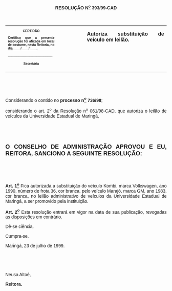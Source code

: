 <BODY>

<B><FONT FACE="Arial"><P ALIGN="CENTER"></P>
<P ALIGN="CENTER">&nbsp;</P>
<P ALIGN="CENTER">RESOLU&Ccedil;&Atilde;O  N<U><SUP>o</U></SUP> 393/99-CAD</P>
<P ALIGN="JUSTIFY"></P>
<P ALIGN="JUSTIFY">&nbsp;</P></B></FONT>
<TABLE CELLSPACING=0 BORDER=0 CELLPADDING=7 WIDTH=621>
<TR><TD WIDTH="32%" VALIGN="TOP">
<B><FONT FACE="Arial" SIZE=1><P ALIGN="CENTER">CERTID&Atilde;O</P>
<P ALIGN="JUSTIFY">   Certifico que a presente resolu&ccedil;&atilde;o foi afixada em local de costume, nesta Reitoria, no dia ____/____/____.</P>
<P ALIGN="JUSTIFY"></P>
<P ALIGN="JUSTIFY">_________________________</P>
<P ALIGN="CENTER">Secret&aacute;ria</B></FONT></TD>
<TD WIDTH="17%" VALIGN="TOP">&nbsp;</TD>
<TD WIDTH="52%" VALIGN="TOP">
<B><FONT FACE="Arial"><P ALIGN="JUSTIFY">Autoriza substitui&ccedil;&atilde;o de ve&iacute;culo em leil&atilde;o.</B></FONT></TD>
</TR>
</TABLE>

<FONT FACE="Arial"><P ALIGN="JUSTIFY"></P>
<P ALIGN="JUSTIFY">&nbsp;</P>
<P ALIGN="JUSTIFY">&nbsp;</P>
<P ALIGN="JUSTIFY">&#9;Considerando o contido no <B>processo n<U><SUP>o</U></SUP> 736/98</B>;</P>
<P ALIGN="JUSTIFY">&#9;considerando o art. 2<U><SUP>o</U></SUP> da Resolu&ccedil;&atilde;o n<U><SUP>o</U></SUP> 061/98-CAD, que autoriza o leil&atilde;o de ve&iacute;culos da Universidade Estadual de Maring&aacute;,</P>
<P ALIGN="JUSTIFY"></P>
<P ALIGN="JUSTIFY">&nbsp;</P>
<B><P ALIGN="JUSTIFY">&nbsp;</P>
</FONT><FONT FACE="Arial" SIZE=4><P ALIGN="JUSTIFY">O CONSELHO DE ADMINISTRA&Ccedil;&Atilde;O APROVOU E EU, REITORA, SANCIONO A SEGUINTE RESOLU&Ccedil;&Atilde;O:</P>
</FONT><FONT FACE="Arial"><P ALIGN="JUSTIFY"></P>
<P ALIGN="JUSTIFY">&nbsp;</P>
<P ALIGN="JUSTIFY">&nbsp;</P>
</B><P ALIGN="JUSTIFY">&#9;<B>Art. 1<U><SUP>o</B></U></SUP> Fica autorizada a substitui&ccedil;&atilde;o do ve&iacute;culo Kombi, marca Volkswagen, ano 1990, n&uacute;mero de frota 36, cor branca, pelo ve&iacute;culo Maraj&oacute;, marca GM, ano 1983, cor branca, no leil&atilde;o administrativo de ve&iacute;culos da Universidade Estadual de Maring&aacute;, a ser promovido pela institui&ccedil;&atilde;o.</P>
<B><P ALIGN="JUSTIFY">&#9;Art. 2<U><SUP>o</U></SUP> </B>Esta resolu&ccedil;&atilde;o entrar&aacute; em vigor na data de sua publica&ccedil;&atilde;o, revogadas as disposi&ccedil;&otilde;es em contr&aacute;rio.</P>
<P ALIGN="JUSTIFY">&#9;D&ecirc;-se ci&ecirc;ncia.</P>
<P ALIGN="JUSTIFY">&#9;Cumpra-se.</P>
<P ALIGN="JUSTIFY"></P>
<P ALIGN="JUSTIFY">&#9;&#9;&#9;&#9;&#9;&#9;Maring&aacute;, 23 de julho de 1999.</P>
<P ALIGN="JUSTIFY"></P>
<P ALIGN="JUSTIFY">&nbsp;</P>
<P ALIGN="JUSTIFY">&nbsp;</P>
<P ALIGN="JUSTIFY">&#9;&#9;&#9;&#9;&#9;&#9;Neusa Alto&eacute;,</P>
<P ALIGN="JUSTIFY">&#9;&#9;&#9;&#9;&#9;&#9;<B>Reitora.</P>
</B></FONT><FONT SIZE=2><P ALIGN="JUSTIFY"></P></FONT></BODY>
